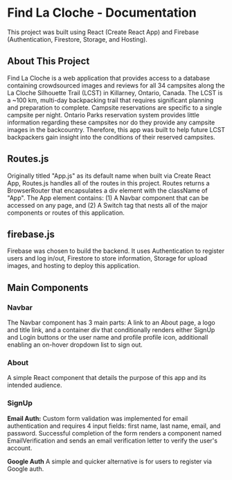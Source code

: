 # Find La Cloche - Documentation

This project was built using React (Create React App) and Firebase (Authentication, Firestore, Storage, and Hosting).

## About This Project

Find La Cloche is a web application that provides access to a database containing crowdsourced images and reviews for all 34 campsites along the La Cloche Silhouette Trail (LCST) in Killarney, Ontario, Canada. The LCST is a ~100 km, multi-day backpacking trail that requires significant planning and preparation to complete. Campsite reservations are specific to a single campsite per night. Ontario Parks reservation system provides little information regarding these campsites nor do they provide any campsite images in the backcountry. Therefore, this app was built to help future LCST backpackers gain insight into the conditions of their reserved campsites.

## Routes.js

Originally titled "App.js" as its default name when built via Create React App, Routes.js handles all of the routes in this project. Routes returns a BrowserRouter that encapsulates a div element with the className of "App". The App element contains: (1) A Navbar component that can be accessed on any page, and (2) A Switch tag that nests all of the major components or routes of this application.

## firebase.js

Firebase was chosen to build the backend. It uses Authentication to register users and log in/out, Firestore to store information, Storage for upload images, and hosting to deploy this application.


## Main Components

### Navbar

The Navbar component has 3 main parts: A link to an About page, a logo and title link, and a container div that conditionally renders either SignUp and Login buttons or the user name and profile profile icon, additionall enabling an on-hover dropdown list to sign out.

### About

A simple React component that details the purpose of this app and its intended audience.

### SignUp

**Email Auth:** 
Custom form validation was implemented for email authentication and requires 4 input fields: first name, last name, email, and password. Successful completion of the form renders a component named EmailVerification and sends an email verification letter to verify the user's account.



**Google Auth**
A simple and quicker alternative is for users to register via Google auth.